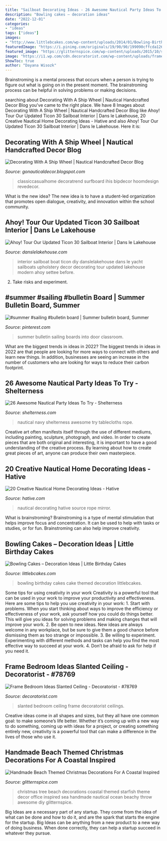 ```yaml
---
title: "Sailboat Decorating Ideas - 26 Awesome Nautical Party Ideas To Try"
description: "Bowling cakes – decoration ideas"
date: "2022-12-01"
categories:
- "ideas"
tags: ["ideas"]
images:
- "http://www.littlebcakes.com/wp-content/uploads/2014/01/Bowling-Birthday-Cakes.jpg"
featuredImage: "https://i.pinimg.com/originals/19/90/90/199090cffcda126efe3aa8183f42c110.jpg"
featured_image: "https://glitternspice.com/wp-content/uploads/2015/10/starfish-tree.jpg"
image: "https://i1.wp.com/cdn.decoratorist.com/wp-content/uploads/frame-bedroom-ideas-slanted-ceiling-429952.jpg?fit=1280%2C768&amp;ssl=1"
ShowToc: true
author: "Dayana Wisozk"
---
```



Brainstroming is a mental process that occurs when a person is trying to figure out what is going on in the present moment. The brainstroming process can be helpful in solving problems or making decisions.

	

		
searching about Decorating With A Ship Wheel | Nautical Handcrafted Decor Blog you've came to the right place. We have 8 Images about Decorating With A Ship Wheel | Nautical Handcrafted Decor Blog like Ahoy! Tour Our Updated Ticon 30 Sailboat Interior | Dans le Lakehouse, 20 Creative Nautical Home Decorating Ideas - Hative and also Ahoy! Tour Our Updated Ticon 30 Sailboat Interior | Dans le Lakehouse. Here it is:
		
    
## Decorating With A Ship Wheel | Nautical Handcrafted Decor Blog

<img loading=lazy src="https://3.bp.blogspot.com/-u6Z1eNm8Lwc/UWYWqeHZvVI/AAAAAAAAYbo/SmH6JLLI2q0/s1600/tumblr_mazbfk0ZU21rhfzpyo1_1280.jpg" onerror="this.onerror=null;this.src='https://tse4.mm.bing.net/th?id=OIP.7P8Crjrt6u5oaCp-Z8a0DwHaFj&amp;pid=15.1';" alt="Decorating With A Ship Wheel | Nautical Handcrafted Decor Blog">

_Source: gonauticaldecor.blogspot.com_

>classiccasualhome decoratrend surfboard ihis bipdecor hoomdesign revedecor. 

	

What is the new idea?
The new idea is to have a student-led organization that promotes open dialogue, creativity, and innovation within the school community.

    
## Ahoy! Tour Our Updated Ticon 30 Sailboat Interior | Dans Le Lakehouse

<img loading=lazy src="https://www.danslelakehouse.com/wp-content/uploads/2016/08/modern-boat-interior.jpg" onerror="this.onerror=null;this.src='https://tse2.mm.bing.net/th?id=OIP.fasY6aUA9FCJDQpHZuDeugHaLH&amp;pid=15.1';" alt="Ahoy! Tour Our Updated Ticon 30 Sailboat Interior | Dans le Lakehouse">

_Source: danslelakehouse.com_

>interior sailboat boat ticon diy danslelakehouse dans le yacht sailboats upholstery decor decorating tour updated lakehouse modern ahoy settee before. 

	

2. Take risks and experiment.

    
## #summer #sailing #bulletin Board | Summer Bulletin Board, Summer

<img loading=lazy src="https://i.pinimg.com/originals/19/90/90/199090cffcda126efe3aa8183f42c110.jpg" onerror="this.onerror=null;this.src='https://tse4.mm.bing.net/th?id=OIP.W-1sXqxZwvm_J1wE1RW4hAHaFj&amp;pid=15.1';" alt="#summer #sailing #bulletin board | Summer bulletin board, Summer">

_Source: pinterest.com_

>summer bulletin sailing boards into door classroom. 

	

What are the biggest trends in ideas in 2022?
The biggest trends in ideas in 2022 are that people are looking for more ways to connect with others and learn new things. In addition, businesses are seeing an increase in the number of customers who are looking for ways to reduce their carbon footprint.

    
## 26 Awesome Nautical Party Ideas To Try - Shelterness

<img loading=lazy src="https://i.shelterness.com/2016/10/14-nautical-tablescape-is-very-easy-to-recreate-yourself.jpg" onerror="this.onerror=null;this.src='https://tse4.mm.bing.net/th?id=OIP.jYcCfZhJyqkd8R1gyujFHAHaLH&amp;pid=15.1';" alt="26 Awesome Nautical Party Ideas To Try - Shelterness">

_Source: shelterness.com_

>nautical navy shelterness awesome try tablecloths rope. 

	

Creative art often manifests itself through the use of different mediums, including painting, sculpture, photograph, and video. In order to create pieces that are both original and interesting, it is important to have a good understanding of the creative process. By learning about how to create great pieces of art, anyone can produce their own masterpiece.

    
## 20 Creative Nautical Home Decorating Ideas - Hative

<img loading=lazy src="https://hative.com/wp-content/uploads/2014/10/nautical-home-decorating-ideas/4-nautical-rope-mirror.jpg" onerror="this.onerror=null;this.src='https://tse4.mm.bing.net/th?id=OIP.6bn0xXF3eAJwlC8-XWdiVQHaJ4&amp;pid=15.1';" alt="20 Creative Nautical Home Decorating Ideas - Hative">

_Source: hative.com_

>nautical decorating hative source rope mirror. 

	

What is brainstroming?
Brainstroming is a type of mental stimulation that helps improve focus and concentration. It can be used to help with tasks or studies, or for fun. Brainstroming can also help improve creativity.

    
## Bowling Cakes – Decoration Ideas | Little Birthday Cakes

<img loading=lazy src="http://www.littlebcakes.com/wp-content/uploads/2014/01/Bowling-Birthday-Cakes.jpg" onerror="this.onerror=null;this.src='https://tse4.mm.bing.net/th?id=OIP.kiqHaxOeQgughU9ez7J8zgHaJ-&amp;pid=15.1';" alt="Bowling Cakes – Decoration Ideas | Little Birthday Cakes">

_Source: littlebcakes.com_

>bowling birthday cakes cake themed decoration littlebcakes. 

	

Some tips for using creativity in your work
Creativity is a powerful tool that can be used in your work to improve your productivity and effectiveness. Here are some tips to help you use creativity in your work: 1. Start with problems. When you start thinking about ways to improve the efficiency or effectiveness of your work, ask yourself how you could do things better. This will give you ideas for solving problems and making changes that will improve your work. 2. Be open to new ideas. New ideas are always welcome in any workplace, but be sure to give them a good chance before dismissing them as too strange or impossible. 3. Be willing to experiment. Experimenting with different methods and tasks can help you find the most effective way to succeed at your work. 4. Don’t be afraid to ask for help if you need it.

    
## Frame Bedroom Ideas Slanted Ceiling - Decoratorist - #78769

<img loading=lazy src="https://i1.wp.com/cdn.decoratorist.com/wp-content/uploads/frame-bedroom-ideas-slanted-ceiling-429952.jpg?fit=1280%2C768&amp;ssl=1" onerror="this.onerror=null;this.src='https://tse4.mm.bing.net/th?id=OIP.PQEJFThU49uIuBLVF4s_VQHaEc&amp;pid=15.1';" alt="Frame Bedroom Ideas Slanted Ceiling - Decoratorist - #78769">

_Source: decoratorist.com_

>slanted bedroom ceiling frame decoratorist ceilings. 

	

Creative ideas come in all shapes and sizes, but they all have one common goal: to make someone’s life better. Whether it’s coming up with a new way to do something, coming up with ideas for a project, or creating something entirely new, creativity is a powerful tool that can make a difference in the lives of those who use it.

    
## Handmade Beach Themed Christmas Decorations For A Coastal Inspired

<img loading=lazy src="https://glitternspice.com/wp-content/uploads/2015/10/starfish-tree.jpg" onerror="this.onerror=null;this.src='https://tse4.mm.bing.net/th?id=OIP.nCkJs3Gnk_umW_OokKD_3AHaL2&amp;pid=15.1';" alt="Handmade Beach Themed Christmas Decorations For A Coastal Inspired">

_Source: glitternspice.com_

>christmas tree beach decorations coastal themed starfish theme decor office inspired sea handmade nautical ocean beachy throw awesome diy glitternspice. 

	

Big Ideas are a necessary part of any startup. They come from the idea of what can be done and how to do it, and are the spark that starts the engine for the startup. Big Ideas can be anything from a new product to a new way of doing business. When done correctly, they can help a startup succeed in whatever they pursue.

